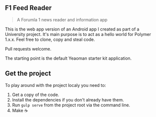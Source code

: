 ## F1 Feed Reader

> A Forumla 1 news reader and information app

This is the web app version of an Android app I created as part of a University project. It's main purpose is to act as a hello world for Polymer 1.x.x. Feel free to clone, copy and steal code.

Pull requests welcome.

The starting point is the default Yeaoman starter kit application.

## Get the project

To play around with the project localy you need to:

1. Get a copy of the code.
2. Install the dependencies if you don't already have them.
3. Run `gulp serve` from the project root via the command line.
4. Make :coffee:
